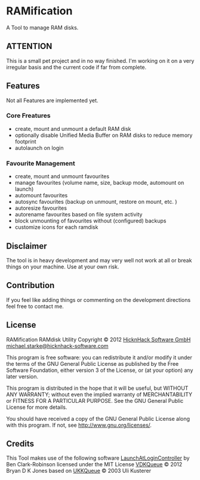 # RAMification

A Tool to manage RAM disks.

## ATTENTION

This is a small pet project and in no way finished. I'm working on it on a very irregular basis and the current code if far from complete.

## Features

Not all Features are implemented yet.

### Core Freatures

* create, mount and unmount a default RAM disk
* optionally disable Unified Media Buffer on RAM disks to reduce memory footprint
* autolaunch on login

### Favourite Management

* create, mount and unmount favourites
* manage favourites (volume name, size, backup mode, automount on launch)
* automount favourites
* autosync favourites (backup on unmount, restore on mount, etc. )
* autoresize favourites
* autorename favourites based on file system activity
* block unmounting of favourites without (configured) backups
* customize icons for each ramdisk

## Disclaimer

The tool is in heavy development and may very well not work at all or break things on your machine. Use at your own risk.

## Contribution

If you feel like adding things or commenting on the development directions feel free to contact me.

## License

RAMification RAMdisk Utility
Copyright &copy; 2012 [HicknHack Software GmbH](http://www.hicknhack-software.com) michael.starke@hicknhack-software.com

This program is free software: you can redistribute it and/or modify
it under the terms of the GNU General Public License as published by
the Free Software Foundation, either version 3 of the License, or
(at your option) any later version.

This program is distributed in the hope that it will be useful,
but WITHOUT ANY WARRANTY; without even the implied warranty of
MERCHANTABILITY or FITNESS FOR A PARTICULAR PURPOSE.  See the
GNU General Public License for more details.

You should have received a copy of the GNU General Public License
along with this program.  If not, see http://www.gnu.org/licenses/.

## Credits
This Tool makes use of the following software
[LaunchAtLoginController](https://github.com/Mozketo/LaunchAtLoginController#readme) by Ben Clark-Robinson licensed under the MIT License
[VDKQueue](https://github.com/bdkjones/VDKQueue) &copy; 2012 Bryan D K Jones based on [UKKQueue](http://zathras.de/sourcecode.htm#UKKQueue) &copy; 2003 Uli Kusterer
